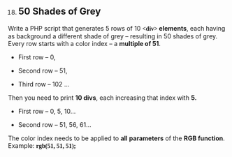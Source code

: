 <OL START=18>
	<LI><H2 CLASS="western">50 Shades of Grey</H2>
</OL>
<P STYLE="margin-top: 0.06in">Write a PHP script that generates 5
rows of 10 <FONT FACE="Consolas, serif"><B>&lt;div&gt;</B></FONT><B>
elements</B>, each having as background a different shade of grey –
resulting in 50 shades of grey. Every row starts with a color index –
a <B>multiple of 51</B>. 
</P>
<UL>
	<LI><P STYLE="margin-top: 0.06in">First row – 0, 
	</P>
	<LI><P STYLE="margin-top: 0.06in">Second row – 51, 
	</P>
	<LI><P STYLE="margin-top: 0.06in">Third row – 102 … 
	</P>
</UL>
<P STYLE="margin-top: 0.06in">Then you need to print <B>10 divs</B>,
each increasing that index with <B>5.</B></P>
<UL>
	<LI><P STYLE="margin-top: 0.06in">First row – 0, 5, 10…</P>
	<LI><P STYLE="margin-top: 0.06in">Second row – 51, 56, 61…</P>
</UL>
<P STYLE="margin-top: 0.06in">The color index needs to be applied to
<B>all</B> <B>parameters</B> of the <B>RGB function</B>. Example:
<FONT FACE="Consolas, serif"><B>rgb(51, 51, 51);</B></FONT></P>